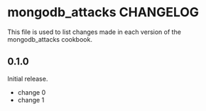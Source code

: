 # mongodb_attacks CHANGELOG

This file is used to list changes made in each version of the mongodb_attacks cookbook.

## 0.1.0

Initial release.

- change 0
- change 1
